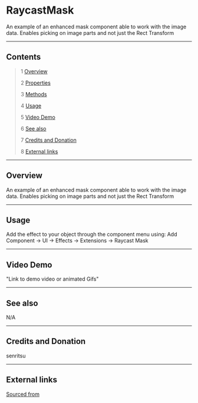 # RaycastMask

An example of an enhanced mask component able to work with the image data. Enables picking on image parts and not just the Rect Transform

<!--![](Images/ Game Image.jpg)-->

---------

## Contents

> 1 [Overview](#overview)
>
> 2 [Properties](#properties)
>
> 3 [Methods](#methods)
>
> 4 [Usage](#usage)
>
> 5 [Video Demo](#video-demo)
>
> 6 [See also](#see-also)
>
> 7 [Credits and Donation](#credits-and-donation)
>
> 8 [External links](#external-links)

---------

## Overview

An example of an enhanced mask component able to work with the image data. Enables picking on image parts and not just the Rect Transform

---------

## Usage

Add the effect to your object through the component menu using:
Add Component -> UI -> Effects -> Extensions -> Raycast Mask

---------

## Video Demo

"Link to demo video or animated Gifs"

---------

## See also

N/A

---------

## Credits and Donation

senritsu

---------

## External links

[Sourced from](https://github.com/senritsu/unitility/blob/master/Assets/Unitility/GUI/RaycastMask.cs)
